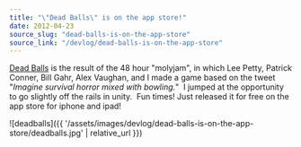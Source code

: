 ```yaml
---
title: "\"Dead Balls\" is on the app store!"
date: 2012-04-23
source_slug: "dead-balls-is-on-the-app-store"
source_link: "/devlog/dead-balls-is-on-the-app-store"
---
```


[Dead Balls](http://www.whatwouldmolydeux.com/display.php?GameID=241) is the result of the 48 hour "molyjam", in which Lee Petty, Patrick Conner, Bill Gahr, Alex Vaughan, and I made a game based on the tweet "*Imagine survival horror mixed with bowling.*"  I jumped at the opportunity to go slightly off the rails in unity.  Fun times! Just released it for free on the app store for iphone and ipad!

![deadballs]({{ '/assets/images/devlog/dead-balls-is-on-the-app-store/deadballs.jpg' | relative_url }})

